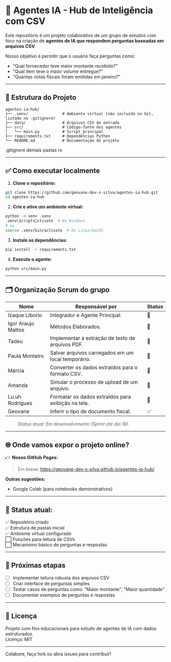 # 🧠 Agentes IA - Hub de Inteligência com CSV

Este repositório é um projeto colaborativo de um grupo de estudos com foco na criação de **agentes de IA que respondem perguntas baseadas em arquivos CSV**.

Nosso objetivo é permitir que o usuário faça perguntas como:

- "Qual fornecedor teve maior montante recebido?"
- "Qual item teve o maior volume entregue?"
- "Quantas notas fiscais foram emitidas em janeiro?"

---

## 📌 Estrutura do Projeto

```
agentes-ia-hub/
├── .venv/               # Ambiente virtual (não incluído no Git, listado no .gitignore)
├── data/                # Arquivos CSV de entrada
├── src/                 # Código-fonte dos agentes
│   └── main.py          # Script principal
├── requirements.txt     # Dependências Python
└── README.md            # Documentação do projeto
```
.gitignore demais pastas rs 

---

## ✅ Como executar localmente

1. **Clone o repositório:**

```bash
git clone https://github.com/geovane-dev-s-silva/agentes-ia-hub.git
cd agentes-ia-hub
```

2. **Crie e ative um ambiente virtual:**

```bash
python -m venv .venv
.venv\Scriptsctivate  # No Windows
# ou
source .venv/bin/activate  # No Linux/macOS
```

3. **Instale as dependências:**

```bash
pip install -r requirements.txt
```

4. **Execute o agente:**

```bash
python src/main.py
```

---

## 🗂️ Organização Scrum do grupo

| Nome | Responsável por | Status |
|---|---|---|
| Izaque Liborio | Integrador e Agente Principal.| 🔄 |
| Igor Araujo Mattos | Métodos Elaborados. | 🔄 |
| Tadeu| Implementar a extração de texto de arquivos PDF. | 🔄 |
| Paula Monteiro | Salvar arquivos carregados em um local temporário.| 🔄 |
| Márcia | Converter os dados extraídos para o formato CSV. | 🔄 |
| Amanda | Simular o processo de upload de um arquivo. | 🔄 |
| Lu.uh Rodrigues | Formatar os dados extraídos para exibição na tela. | 🔄 |
| Geovane | Inferir o tipo de documento fiscal. | ✅ |

> _Status atual: Em desenvolvimento (Sprint até dia 18)._

---

## 🌐 Onde vamos expor o projeto online?

👉 **Nosso GitHub Pages:**
> Em breve: https://geovane-dev-s-silva.github.io/agentes-ia-hub/

**Outras sugestões:**  
- Google Colab (para notebooks demonstrativos)  

---

## 🚧 Status atual:

✅ Repositório criado  
✅ Estrutura de pastas inicial  
✅ Ambiente virtual configurado  
⬜️ Funções para leitura de CSVs  
⬜️ Mecanismo básico de perguntas e respostas  

---

## 📌 Próximas etapas

- [ ] Implementar leitura robusta dos arquivos CSV
- [ ] Criar interface de perguntas simples
- [ ] Testar casos de perguntas como: "Maior montante", "Maior quantidade"
- [ ] Documentar exemplos de perguntas e respostas

---

## 📄 Licença

Projeto com fins educacionais para estudo de agentes de IA com dados estruturados.  
Licença: MIT

---

Colabore, faça fork ou abra issues para contribuir!
